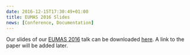 ```yaml
---
date: 2016-12-15T17:30:49+01:00
title: EUMAS 2016 Slides
news: [Conference, Documentation]
---
```

Our slides of our [EUMAS 2016](eumas-at2016.webs.upv.es/EUMAS2016.html) talk <!--more--> can be downloaded [here](/talks/2016-eumas-slides.pdf). A link to the paper will be added later.
